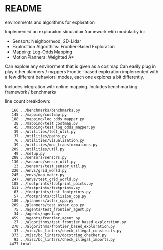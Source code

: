 # README
environments and algorithms for exploration

Implemented an exploration simulation framework with modularity in:
 - Sensors: Neighborhood, 2D-Lidar
 - Exploration Algorithms: Frontier-Based Exploration
 - Mapping: Log-Odds Mapping
 - Motion Planners: Weighted A*

Can explore any environment that is given as a costmap
Can easily plug in play other planners / mappers
Frontier-based exploration implemented with a few different behavioral modes, each one explores a bit differently.

Includes integration with online mapping.
Includes benchmarking framework / benchmarks


line count breakdown:
```
   166 ../benchmarks/benchmarks.py
   145 ../mapping/costmap.py
   188 ../mapping/log_odds_mapper.py
    38 ../mapping/test_costmap.py
    45 ../mapping/test_log_odds_mapper.py
    39 ../utilities/test_util.py
    37 ../utilities/paths.py
    76 ../utilities/visualization.py
    39 ../utilities/map_transformations.py
   209 ../utilities/util.py
    49 ../setup.py
   288 ../sensors/sensors.py
   130 ../sensors/sensor_util.py
    23 ../sensors/test_sensor_util.py
   220 ../envs/grid_world.py
   245 ../envs/map_maker.py
   247 ../envs/test_grid_world.py
   105 ../footprints/footprint_points.py
   311 ../footprints/footprints.py
    63 ../footprints/test_footprints.py
    57 ../footprints/collision_cpp.py
   180 ../planners/astar_cpp.py
   209 ../planners/test_astar_cpp.py
    75 ../agents/test_frontier_agent.py
    34 ../agents/agent.py
   459 ../agents/frontier_agent.py
    27 ../algorithms/test_frontier_based_exploration.py
   270 ../algorithms/frontier_based_exploration.py
    37 ../misc/bc_linters/check_illegal_constructs.py
   373 ../misc/bc_linters/docstring_checker.py
    93 ../misc/bc_linters/check_illegal_imports.py
  4477 total
```
